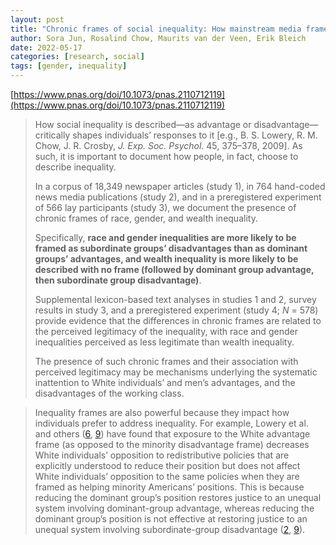 ```yaml
---
layout: post
title: "Chronic frames of social inequality: How mainstream media frame race, gender, and wealth inequality"
author: Sora Jun, Rosalind Chow, Maurits van der Veen, Erik Bleich
date: 2022-05-17
categories: [research, social]
tags: [gender, inequality]
---
```


[https://www.pnas.org/doi/10.1073/pnas.2110712119](https://www.pnas.org/doi/10.1073/pnas.2110712119)

> How social inequality is described—as advantage or disadvantage—critically shapes individuals’ responses to it [e.g., B. S. Lowery, R. M. Chow, J. R. Crosby, *J. Exp. Soc. Psychol*. 45, 375–378, 2009]. As such, it is important to document how people, in fact, choose to describe inequality. 
>
> In a corpus of 18,349 newspaper articles (study 1), in 764 hand-coded news media publications (study 2), and in a preregistered experiment of 566 lay participants (study 3), we document the presence of chronic frames of race, gender, and wealth inequality. 
>
> Specifically, **race and gender inequalities are more likely to be framed as subordinate groups’ disadvantages than as dominant groups’ advantages, and wealth inequality is more likely to be described with no frame (followed by dominant group advantage, then subordinate group disadvantage)**. 
>
> Supplemental lexicon-based text analyses in studies 1 and 2, survey results in study 3, and a preregistered experiment (study 4; *N* = 578) provide evidence that the differences in chronic frames are related to the perceived legitimacy of the inequality, with race and gender inequalities perceived as less legitimate than wealth inequality. 
>
> The presence of such chronic frames and their association with perceived legitimacy may be mechanisms underlying the systematic inattention to White individuals’ and men’s advantages, and the disadvantages of the working class.

> Inequality frames are also powerful because they impact how individuals prefer to address inequality. For example, Lowery et al. and others ([6](https://www.pnas.org/doi/10.1073/pnas.2110712119?utm_source=pocket_saves#core-r6), [9](https://www.pnas.org/doi/10.1073/pnas.2110712119?utm_source=pocket_saves#core-r9)) have found that exposure to the White advantage frame (as opposed to the minority disadvantage frame) decreases White individuals’ opposition to redistributive policies that are explicitly understood to reduce their position but does not affect White individuals’ opposition to the same policies when they are framed as helping minority Americans’ positions. This is because reducing the dominant group’s position restores justice to an unequal system involving dominant-group advantage, whereas reducing the dominant group’s position is not effective at restoring justice to an unequal system involving subordinate-group disadvantage ([2](https://www.pnas.org/doi/10.1073/pnas.2110712119?utm_source=pocket_saves#core-r2), [9](https://www.pnas.org/doi/10.1073/pnas.2110712119?utm_source=pocket_saves#core-r9)).
